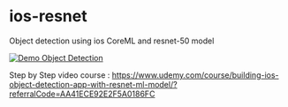 # ios-resnet

Object detection using ios CoreML and resnet-50 model

[![Demo Object Detection](https://evergreenllc2020.github.io/img/od.gif)](https://youtu.be/5maoJWK7RaU)

Step by Step video course : https://www.udemy.com/course/building-ios-object-detection-app-with-resnet-ml-model/?referralCode=AA41ECE92E2F5A0186FC

